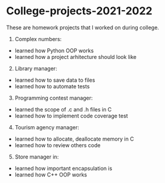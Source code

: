 # College-projects-2021-2022

These are homework projects that I worked on during college.

1. Complex numbers: 
- learned how Python OOP works
- learned how a project arhitecture should look like


2. Library manager:
- learned how to save data to files
- learned how to automate tests


3. Programming contest manager: 
- learned the scope of .c and .h files in C
- learned how to implement code coverage test


4. Tourism agency manager:
- learned how to allocate, deallocate memory in C
- learned how to review others code


5. Store manager in:
- learned how important encapsulation is 
- learned how C++ OOP works

